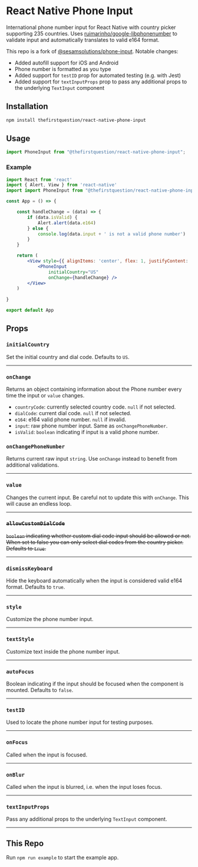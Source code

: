 # React Native Phone Input

International phone number input for React Native with country picker supporting 235 countries. Uses [ruimarinho/google-libphonenumber](https://github.com/ruimarinho/google-libphonenumber) to validate input and automatically translates to valid e164 format.

This repo is a fork of [@sesamsolutions/phone-input](https://github.com/sesamsolutions/react-native-phone-input). Notable changes:

- Added autofill support for iOS and Android
- Phone number is formatted as you type
- Added support for `testID` prop for automated testing (e.g. with Jest)
- Added support for `textInputProps` prop to pass any additional props to the underlying `TextInput` component

## Installation

```sh
npm install thefirstquestion/react-native-phone-input
```

## Usage

```jsx
import PhoneInput from "@thefirstquestion/react-native-phone-input";
```

### Example

```jsx
import React from 'react'
import { Alert, View } from 'react-native'
import import PhoneInput from "@thefirstquestion/react-native-phone-input";

const App = () => {

    const handleChange = (data) => {
        if (data.isValid) {
            Alert.alert(data.e164)
        } else {
            console.log(data.input + ' is not a valid phone number')
        }
    }

    return (
        <View style={{ alignItems: 'center', flex: 1, justifyContent: 'center' }}>
            <PhoneInput
                initialCountry="US"
                onChange={handleChange} />
        </View>
    )
    
}

export default App
```

## Props

### `initialCountry`

Set the initial country and dial code. Defaults to `US`.

---

### `onChange`

Returns an object containing information about the Phone number every time the input or `value` changes.

- `countryCode`: currently selected country code. `null` if not selected.
- `dialCode`: current dial code. `null` if not selected.
- `e164`: e164 valid phone number. `null` if invalid.
- `input`: raw phone number input. Same as `onChangePhoneNumber`.
- `isValid`: `boolean` indicating if input is a valid phone number.

### `onChangePhoneNumber`

Returns current raw input `string`. Use `onChange` instead to benefit from additional validations.

---

### `value`

Changes the current input. Be careful not to update this with `onChange`. This will cause an endless loop.

---

### ~~`allowCustomDialCode`~~

~~`boolean` indicating whether custom dial code input should be allowed or not. When set to false you can only select dial codes from the country picker. Defaults to `true`.~~

---

### `dismissKeyboard`

Hide the keyboard automatically when the input is considered valid e164 format. Defaults to `true`.

---

### `style`

Customize the phone number input.

---

### `textStyle`

Customize text inside the phone number input.

---

### `autoFocus`

Boolean indicating if the input should be focused when the component is mounted. Defaults to `false`.

---

### `testID`

Used to locate the phone number input for testing purposes.

---

### `onFocus`

Called when the input is focused.

---

### `onBlur`

Called when the input is blurred, i.e. when the input loses focus.

---

### `textInputProps`

Pass any additional props to the underlying `TextInput` component.

---

## This Repo

Run `npm run example` to start the example app.
